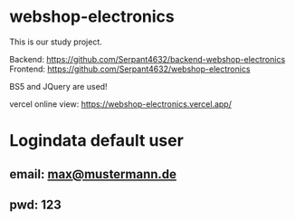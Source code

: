 # webshop-electronics
This is our study project.

Backend: https://github.com/Serpant4632/backend-webshop-electronics
Frontend: https://github.com/Serpant4632/webshop-electronics

BS5 and JQuery are used!

vercel online view: https://webshop-electronics.vercel.app/

# Logindata default user
## email: max@mustermann.de
## pwd:   123